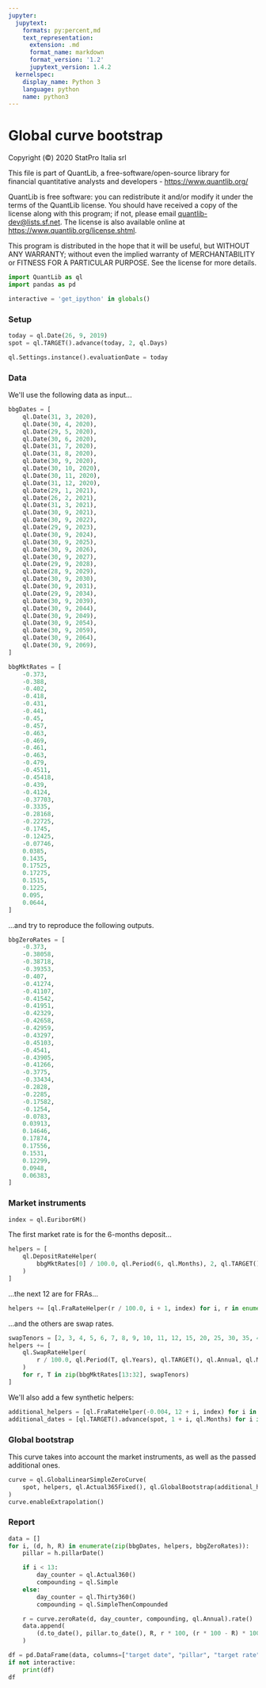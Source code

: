 ```yaml
---
jupyter:
  jupytext:
    formats: py:percent,md
    text_representation:
      extension: .md
      format_name: markdown
      format_version: '1.2'
      jupytext_version: 1.4.2
  kernelspec:
    display_name: Python 3
    language: python
    name: python3
---
```


# Global curve bootstrap

Copyright (&copy;) 2020 StatPro Italia srl

This file is part of QuantLib, a free-software/open-source library
for financial quantitative analysts and developers - https://www.quantlib.org/

QuantLib is free software: you can redistribute it and/or modify it under the
terms of the QuantLib license.  You should have received a copy of the
license along with this program; if not, please email
<quantlib-dev@lists.sf.net>. The license is also available online at
<https://www.quantlib.org/license.shtml>.

This program is distributed in the hope that it will be useful, but WITHOUT
ANY WARRANTY; without even the implied warranty of MERCHANTABILITY or FITNESS
FOR A PARTICULAR PURPOSE.  See the license for more details.

```python
import QuantLib as ql
import pandas as pd
```

```python
interactive = 'get_ipython' in globals()
```

### Setup

```python
today = ql.Date(26, 9, 2019)
spot = ql.TARGET().advance(today, 2, ql.Days)
```

```python
ql.Settings.instance().evaluationDate = today
```

### Data

We'll use the following data as input...

```python
bbgDates = [
    ql.Date(31, 3, 2020),
    ql.Date(30, 4, 2020),
    ql.Date(29, 5, 2020),
    ql.Date(30, 6, 2020),
    ql.Date(31, 7, 2020),
    ql.Date(31, 8, 2020),
    ql.Date(30, 9, 2020),
    ql.Date(30, 10, 2020),
    ql.Date(30, 11, 2020),
    ql.Date(31, 12, 2020),
    ql.Date(29, 1, 2021),
    ql.Date(26, 2, 2021),
    ql.Date(31, 3, 2021),
    ql.Date(30, 9, 2021),
    ql.Date(30, 9, 2022),
    ql.Date(29, 9, 2023),
    ql.Date(30, 9, 2024),
    ql.Date(30, 9, 2025),
    ql.Date(30, 9, 2026),
    ql.Date(30, 9, 2027),
    ql.Date(29, 9, 2028),
    ql.Date(28, 9, 2029),
    ql.Date(30, 9, 2030),
    ql.Date(30, 9, 2031),
    ql.Date(29, 9, 2034),
    ql.Date(30, 9, 2039),
    ql.Date(30, 9, 2044),
    ql.Date(30, 9, 2049),
    ql.Date(30, 9, 2054),
    ql.Date(30, 9, 2059),
    ql.Date(30, 9, 2064),
    ql.Date(30, 9, 2069),
]
```

```python
bbgMktRates = [
    -0.373,
    -0.388,
    -0.402,
    -0.418,
    -0.431,
    -0.441,
    -0.45,
    -0.457,
    -0.463,
    -0.469,
    -0.461,
    -0.463,
    -0.479,
    -0.4511,
    -0.45418,
    -0.439,
    -0.4124,
    -0.37703,
    -0.3335,
    -0.28168,
    -0.22725,
    -0.1745,
    -0.12425,
    -0.07746,
    0.0385,
    0.1435,
    0.17525,
    0.17275,
    0.1515,
    0.1225,
    0.095,
    0.0644,
]
```

...and try to reproduce the following outputs.

```python
bbgZeroRates = [
    -0.373,
    -0.38058,
    -0.38718,
    -0.39353,
    -0.407,
    -0.41274,
    -0.41107,
    -0.41542,
    -0.41951,
    -0.42329,
    -0.42658,
    -0.42959,
    -0.43297,
    -0.45103,
    -0.4541,
    -0.43905,
    -0.41266,
    -0.3775,
    -0.33434,
    -0.2828,
    -0.2285,
    -0.17582,
    -0.1254,
    -0.0783,
    0.03913,
    0.14646,
    0.17874,
    0.17556,
    0.1531,
    0.12299,
    0.0948,
    0.06383,
]
```

### Market instruments

```python
index = ql.Euribor6M()
```

The first market rate is for the 6-months deposit...

```python
helpers = [
    ql.DepositRateHelper(
        bbgMktRates[0] / 100.0, ql.Period(6, ql.Months), 2, ql.TARGET(), ql.ModifiedFollowing, True, ql.Actual360()
    )
]
```

...the next 12 are for FRAs...

```python
helpers += [ql.FraRateHelper(r / 100.0, i + 1, index) for i, r in enumerate(bbgMktRates[1:13])]
```

...and the others are swap rates.

```python
swapTenors = [2, 3, 4, 5, 6, 7, 8, 9, 10, 11, 12, 15, 20, 25, 30, 35, 40, 45, 50]
helpers += [
    ql.SwapRateHelper(
        r / 100.0, ql.Period(T, ql.Years), ql.TARGET(), ql.Annual, ql.ModifiedFollowing, ql.Thirty360(), index
    )
    for r, T in zip(bbgMktRates[13:32], swapTenors)
]
```

We'll also add a few synthetic helpers:

```python
additional_helpers = [ql.FraRateHelper(-0.004, 12 + i, index) for i in range(7)]
additional_dates = [ql.TARGET().advance(spot, 1 + i, ql.Months) for i in range(5)]
```


### Global bootstrap

This curve takes into account the market instruments, as well as the passed additional ones.

```python
curve = ql.GlobalLinearSimpleZeroCurve(
    spot, helpers, ql.Actual365Fixed(), ql.GlobalBootstrap(additional_helpers, additional_dates, 1.0e-12)
)
curve.enableExtrapolation()
```


### Report

```python
data = []
for i, (d, h, R) in enumerate(zip(bbgDates, helpers, bbgZeroRates)):
    pillar = h.pillarDate()

    if i < 13:
        day_counter = ql.Actual360()
        compounding = ql.Simple
    else:
        day_counter = ql.Thirty360()
        compounding = ql.SimpleThenCompounded

    r = curve.zeroRate(d, day_counter, compounding, ql.Annual).rate()
    data.append(
        (d.to_date(), pillar.to_date(), R, r * 100, (r * 100 - R) * 100)
    )
```

```python
df = pd.DataFrame(data, columns=["target date", "pillar", "target rate", "calculated", "discrepancy [bps]"])
if not interactive:
    print(df)
df
```
